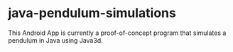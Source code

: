# java-pendulum-simulations

This Android App is currently a proof-of-concept program that simulates a pendulum in Java using Java3d.

